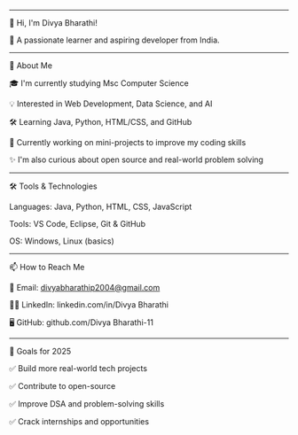 


---

👋 Hi, I'm Divya Bharathi!

🌱 A passionate learner and aspiring developer from India.


---

🧠 About Me

🎓 I'm currently studying Msc Computer Science 

💡 Interested in Web Development, Data Science, and AI

🛠️ Learning Java, Python, HTML/CSS, and GitHub

🧪 Currently working on mini-projects to improve my coding skills

✨ I'm also curious about open source and real-world problem solving



---

🛠️ Tools & Technologies

Languages: Java, Python, HTML, CSS, JavaScript

Tools: VS Code, Eclipse, Git & GitHub

OS: Windows, Linux (basics)



---

📫 How to Reach Me

📧 Email: divyabharathip2004@gmail.com

🧑‍💼 LinkedIn: linkedin.com/in/Divya Bharathi 

🖥️ GitHub: github.com/Divya Bharathi-11



---

📌 Goals for 2025

✅ Build more real-world tech projects

✅ Contribute to open-source

✅ Improve DSA and problem-solving skills

✅ Crack internships and opportunities


